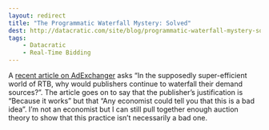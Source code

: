 ```yaml
---
layout: redirect
title: "The Programmatic Waterfall Mystery: Solved"
dest: http://datacratic.com/site/blog/programmatic-waterfall-mystery-solved
tags:
    - Datacratic
    - Real-Time Bidding
---
```


A [recent article on AdExchanger][ap] asks “In the supposedly super-efficient world of RTB, why would publishers continue to waterfall their demand sources?”. The article goes on to say that the publisher’s justification is “Because it works” but that “Any economist could tell you that this is a bad idea”. I’m not an economist but I can still pull together enough auction theory to show that this practice isn’t necessarily a bad one.

[ap]: http://adexchanger.com/the-sell-sider/the-programmatic-waterfall-mystery/